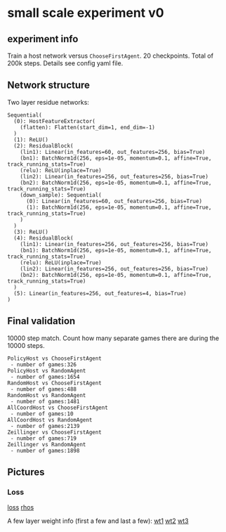 # small scale experiment v0

## experiment info
Train a host network versus `ChooseFirstAgent`. 20 checkpoints. Total of 200k steps.
Details see config yaml file.

## Network structure
Two layer residue networks:

```
Sequential(
  (0): HostFeatureExtractor(
    (flatten): Flatten(start_dim=1, end_dim=-1)
  )
  (1): ReLU()
  (2): ResidualBlock(
    (lin1): Linear(in_features=60, out_features=256, bias=True)
    (bn1): BatchNorm1d(256, eps=1e-05, momentum=0.1, affine=True, track_running_stats=True)
    (relu): ReLU(inplace=True)
    (lin2): Linear(in_features=256, out_features=256, bias=True)
    (bn2): BatchNorm1d(256, eps=1e-05, momentum=0.1, affine=True, track_running_stats=True)
    (down_sample): Sequential(
      (0): Linear(in_features=60, out_features=256, bias=True)
      (1): BatchNorm1d(256, eps=1e-05, momentum=0.1, affine=True, track_running_stats=True)
    )
  )
  (3): ReLU()
  (4): ResidualBlock(
    (lin1): Linear(in_features=256, out_features=256, bias=True)
    (bn1): BatchNorm1d(256, eps=1e-05, momentum=0.1, affine=True, track_running_stats=True)
    (relu): ReLU(inplace=True)
    (lin2): Linear(in_features=256, out_features=256, bias=True)
    (bn2): BatchNorm1d(256, eps=1e-05, momentum=0.1, affine=True, track_running_stats=True)
  )
  (5): Linear(in_features=256, out_features=4, bias=True)
)
```

## Final validation

10000 step match. Count how many separate games there are during the 10000 steps.

```
PolicyHost vs ChooseFirstAgent
 - number of games:326
PolicyHost vs RandomAgent
 - number of games:1654
RandomHost vs ChooseFirstAgent
 - number of games:488
RandomHost vs RandomAgent
 - number of games:1481
AllCoordHost vs ChooseFirstAgent
 - number of games:10
AllCoordHost vs RandomAgent
 - number of games:2139
Zeillinger vs ChooseFirstAgent
 - number of games:719
Zeillinger vs RandomAgent
 - number of games:1898
```

## Pictures

### Loss
[loss](loss.png)
[rhos](rhos.png)

A few layer weight info (first a few and last a few):
[wt1](layer_weight_samples1.png)
[wt2](layer_weight_samples2.png)
[wt3](layer_weight_samples3.png)


